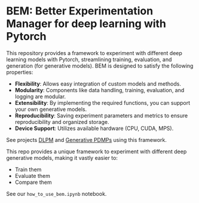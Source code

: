 # BEM: Better Experimentation Manager for deep learning with Pytorch

This repository provides a framework to experiment with different deep learning models with Pytorch, streamlining training, evaluation, and generation (for generative models). BEM is designed to satisfy the following properties:

- **Flexibility**: Allows easy integration of custom models and methods.
- **Modularity**: Components like data handling, training, evaluation, and logging are modular.
- **Extensibility**: By implementing the required functions, you can support your own generative models.
- **Reproducibility**: Saving experiment parameters and metrics to ensure reproducibility and organized storage.
- **Device Support**: Utilizes available hardware (CPU, CUDA, MPS).

See projects [DLPM](https://github.com/darioShar/DLPM) and [Generative PDMPs](https://github.com/darioShar/PDMP) using this framework.


This repo provides a unique framework to experiment with different deep generative models, making it vastly easier to:
* Train them
* Evaluate them
* Compare them


See our `how_to_use_bem.ipynb` notebook.